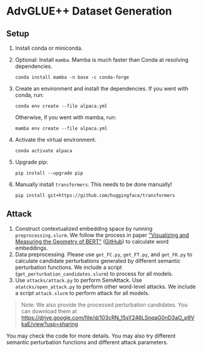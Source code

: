 # AdvGLUE++ Dataset Generation

## Setup

1. Install conda or miniconda.

2. Optional: Install `mamba`. Mamba is much faster than Conda at resolving dependencies.

   ```
   conda install mamba -n base -c conda-forge
   ```

3. Create an environment and install the dependencies. If you went with conda, run:

    ```
    conda env create --file alpaca.yml
    ```
   
   Otherwise, if you went with mamba, run:

   ```
   mamba env create --file alpaca.yml
   ```

4. Activate the virtual environment.

   `conda activate alpaca`

5. Upgrade pip:

    `pip install --upgrade pip`

6. Manually install `transformers`. This needs to be done manually!

   ```
   pip install git+https://github.com/huggingface/transformers   
   ```

## Attack

1. Construct contextualized embedding space by running `preprocessing.slurm`. We follow the process in paper ["Visualizing and Measuring the Geometry of BERT"](https://arxiv.org/abs/1906.02715) ([GitHub](https://github.com/PAIR-code/interpretability)) to calculate word embeddings. 
2. Data preprocessing. Please use `get_FC.py`, `get_FT.py`, and `get_FK.py` to calculate candidate perturbations generated by different semantic perturbation functions. We include a script (`get_perturbation_candidates.slurm`) to process for all models.
3. Use `attacks/attack.py` to perform SemAttack. Use `atatcks/open_attack.py` to perform other word-level attacks. We include a script `attack.slurm` to perform attack for all models.

> Note: We also provide the processed perturbation candidates. You can download them at https://drive.google.com/file/d/103cRN_15sY246LSnqaG0nD3aO_p9VkaE/view?usp=sharing

You may check the code for more details. You may also try different semantic perturbation functions and different attack parameters.

